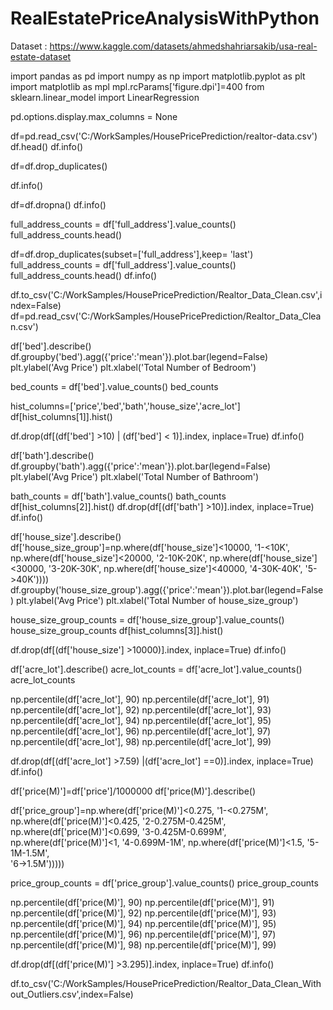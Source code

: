 # RealEstatePriceAnalysisWithPython
Dataset : https://www.kaggle.com/datasets/ahmedshahriarsakib/usa-real-estate-dataset

import pandas as pd
import numpy as np
import matplotlib.pyplot as plt
import matplotlib as mpl
mpl.rcParams['figure.dpi']=400
from sklearn.linear_model import LinearRegression

pd.options.display.max_columns = None

df=pd.read_csv('C:/WorkSamples/HousePricePrediction/realtor-data.csv')
df.head()
df.info()

df=df.drop_duplicates()

df.info()

df=df.dropna()
df.info()

full_address_counts = df['full_address'].value_counts()
full_address_counts.head()

df=df.drop_duplicates(subset=['full_address'],keep= 'last')
full_address_counts = df['full_address'].value_counts()
full_address_counts.head()
df.info()

df.to_csv('C:/WorkSamples/HousePricePrediction/Realtor_Data_Clean.csv',index=False)
df=pd.read_csv('C:/WorkSamples/HousePricePrediction/Realtor_Data_Clean.csv')

df['bed'].describe()
df.groupby('bed').agg({'price':'mean'}).plot.bar(legend=False)
plt.ylabel('Avg Price')
plt.xlabel('Total Number of Bedroom')

bed_counts = df['bed'].value_counts()
bed_counts

hist_columns=['price','bed','bath','house_size','acre_lot']
df[hist_columns[1]].hist()

df.drop(df[(df['bed'] >10) | (df['bed'] < 1)].index, inplace=True)
df.info()

df['bath'].describe()
df.groupby('bath').agg({'price':'mean'}).plot.bar(legend=False)
plt.ylabel('Avg Price')
plt.xlabel('Total Number of Bathroom')

bath_counts = df['bath'].value_counts()
bath_counts
df[hist_columns[2]].hist()
df.drop(df[(df['bath'] >10)].index, inplace=True)
df.info()

df['house_size'].describe()
df['house_size_group']=np.where(df['house_size']<10000, '1-<10K',
                       np.where(df['house_size']<20000, '2-10K-20K',
                       np.where(df['house_size']<30000, '3-20K-30K',
                       np.where(df['house_size']<40000, '4-30K-40K',
                       '5->40K'))))
df.groupby('house_size_group').agg({'price':'mean'}).plot.bar(legend=False)
plt.ylabel('Avg Price')
plt.xlabel('Total Number of house_size_group')

house_size_group_counts = df['house_size_group'].value_counts()
house_size_group_counts
df[hist_columns[3]].hist()


df.drop(df[(df['house_size'] >10000)].index, inplace=True)
df.info()

df['acre_lot'].describe()
acre_lot_counts = df['acre_lot'].value_counts()
acre_lot_counts

np.percentile(df['acre_lot'], 90)
np.percentile(df['acre_lot'], 91)
np.percentile(df['acre_lot'], 92)
np.percentile(df['acre_lot'], 93)
np.percentile(df['acre_lot'], 94)
np.percentile(df['acre_lot'], 95)
np.percentile(df['acre_lot'], 96)
np.percentile(df['acre_lot'], 97)
np.percentile(df['acre_lot'], 98)
np.percentile(df['acre_lot'], 99)


df.drop(df[(df['acre_lot'] >7.59) |(df['acre_lot'] ==0)].index, inplace=True)
df.info()

df['price(M)']=df['price']/1000000
df['price(M)'].describe()


df['price_group']=np.where(df['price(M)']<0.275, '1-<0.275M',
                       np.where(df['price(M)']<0.425, '2-0.275M-0.425M',
                       np.where(df['price(M)']<0.699, '3-0.425M-0.699M',
                       np.where(df['price(M)']<1, '4-0.699M-1M',
                       np.where(df['price(M)']<1.5, '5-1M-1.5M',       
                       '6->1.5M')))))

price_group_counts = df['price_group'].value_counts()
price_group_counts

np.percentile(df['price(M)'], 90)
np.percentile(df['price(M)'], 91)
np.percentile(df['price(M)'], 92)
np.percentile(df['price(M)'], 93)
np.percentile(df['price(M)'], 94)
np.percentile(df['price(M)'], 95)
np.percentile(df['price(M)'], 96)
np.percentile(df['price(M)'], 97)
np.percentile(df['price(M)'], 98)
np.percentile(df['price(M)'], 99)


df.drop(df[(df['price(M)'] >3.295)].index, inplace=True)
df.info()

df.to_csv('C:/WorkSamples/HousePricePrediction/Realtor_Data_Clean_Without_Outliers.csv',index=False)

